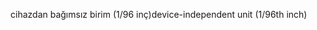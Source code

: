 <span data-ttu-id="fd1f2-101">cihazdan bağımsız birim (1/96 inç)</span><span class="sxs-lookup"><span data-stu-id="fd1f2-101">device-independent unit (1/96th inch)</span></span>